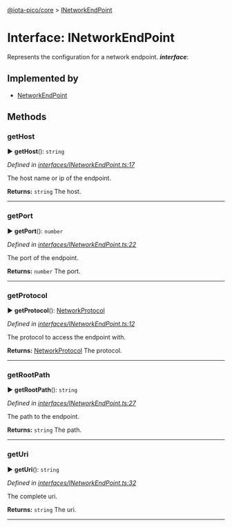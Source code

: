 [@iota-pico/core](../README.md) > [INetworkEndPoint](../interfaces/inetworkendpoint.md)



# Interface: INetworkEndPoint


Represents the configuration for a network endpoint.
*__interface__*: 


## Implemented by

* [NetworkEndPoint](../classes/networkendpoint.md)


## Methods
<a id="gethost"></a>

###  getHost

► **getHost**(): `string`



*Defined in [interfaces/INetworkEndPoint.ts:17](https://github.com/iotaeco/iota-pico-core/blob/512592b/src/interfaces/INetworkEndPoint.ts#L17)*



The host name or ip of the endpoint.




**Returns:** `string`
The host.






___

<a id="getport"></a>

###  getPort

► **getPort**(): `number`



*Defined in [interfaces/INetworkEndPoint.ts:22](https://github.com/iotaeco/iota-pico-core/blob/512592b/src/interfaces/INetworkEndPoint.ts#L22)*



The port of the endpoint.




**Returns:** `number`
The port.






___

<a id="getprotocol"></a>

###  getProtocol

► **getProtocol**(): [NetworkProtocol](../#networkprotocol)



*Defined in [interfaces/INetworkEndPoint.ts:12](https://github.com/iotaeco/iota-pico-core/blob/512592b/src/interfaces/INetworkEndPoint.ts#L12)*



The protocol to access the endpoint with.




**Returns:** [NetworkProtocol](../#networkprotocol)
The protocol.






___

<a id="getrootpath"></a>

###  getRootPath

► **getRootPath**(): `string`



*Defined in [interfaces/INetworkEndPoint.ts:27](https://github.com/iotaeco/iota-pico-core/blob/512592b/src/interfaces/INetworkEndPoint.ts#L27)*



The path to the endpoint.




**Returns:** `string`
The path.






___

<a id="geturi"></a>

###  getUri

► **getUri**(): `string`



*Defined in [interfaces/INetworkEndPoint.ts:32](https://github.com/iotaeco/iota-pico-core/blob/512592b/src/interfaces/INetworkEndPoint.ts#L32)*



The complete uri.




**Returns:** `string`
The uri.






___


